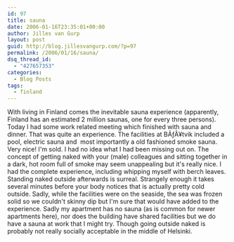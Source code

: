 ```yaml
---
id: 97
title: sauna
date: 2006-01-16T23:35:01+00:00
author: Jilles van Gurp
layout: post
guid: http://blog.jillesvangurp.com/?p=97
permalink: /2006/01/16/sauna/
dsq_thread_id:
  - "427657353"
categories:
  - Blog Posts
tags:
  - finland
---
```

With living in Finland comes the inevitable sauna experience (apparently, Finland has an estimated 2 million saunas, one for every three persons). Today I had some work related meeting which finished with sauna and dinner. That was quite an experience. The facilities at BÃƒÂ¥tvik included a pool, electric sauna and&nbsp; most importantly a old fashioned smoke sauna. Very nice! I'm sold. I had no idea what I had been missing out on. The concept of getting naked with your (male) colleagues and sitting together in a dark, hot room full of smoke may seem unappealing but it's really nice. I had the complete experience, including whipping myself with berch leaves. Standing naked outside afterwards is surreal. Strangely enough it takes several minutes before your body notices that is actually pretty cold outside.  Sadly, while the facilities were on the seaside, the sea was frozen solid so we couldn't skinny dip but I'm sure that would have added to the experience. Sadly my apartment has no sauna (as is common for newer apartments here), nor does the building have shared facilities but we do have a sauna at work that I might try. Though going outside naked is probably not really socially acceptable in the middle of Helsinki.